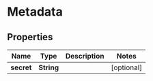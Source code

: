 

# Metadata


## Properties

Name | Type | Description | Notes
------------ | ------------- | ------------- | -------------
**secret** | **String** |  |  [optional]



